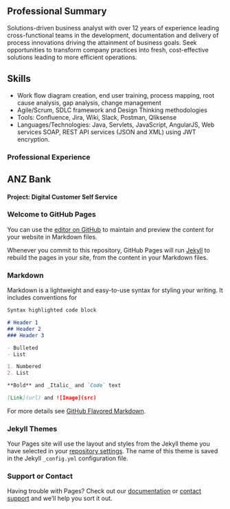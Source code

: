 ## Professional Summary
Solutions-driven business analyst with over 12 years of experience leading cross-functional teams in the development, documentation and delivery of process innovations driving the attainment of business goals. Seek opportunities to transform company practices into fresh, cost-effective solutions leading to more efficient operations.

## Skills
- Work flow diagram creation, end user training, process mapping, root cause analysis, gap analysis, change management
- Agile/Scrum, SDLC framework and Design Thinking methodologies
- Tools: Confluence, Jira, Wiki, Slack, Postman, Qliksense
- 	Languages/Technologies: Java, Servlets, JavaScript, AngularJS, Web services SOAP, REST API services (JSON and XML) using JWT encryption.

### Professional Experience

## **ANZ Bank**
#### **Project**: Digital Customer Self Service



### Welcome to GitHub Pages

You can use the [editor on GitHub](https://github.com/himanshugoyal13/Resume/edit/master/README.md) to maintain and preview the content for your website in Markdown files.

Whenever you commit to this repository, GitHub Pages will run [Jekyll](https://jekyllrb.com/) to rebuild the pages in your site, from the content in your Markdown files.

### Markdown

Markdown is a lightweight and easy-to-use syntax for styling your writing. It includes conventions for

```markdown
Syntax highlighted code block

# Header 1
## Header 2
### Header 3

- Bulleted
- List

1. Numbered
2. List

**Bold** and _Italic_ and `Code` text

[Link](url) and ![Image](src)
```

For more details see [GitHub Flavored Markdown](https://guides.github.com/features/mastering-markdown/).

### Jekyll Themes

Your Pages site will use the layout and styles from the Jekyll theme you have selected in your [repository settings](https://github.com/himanshugoyal13/Resume/settings). The name of this theme is saved in the Jekyll `_config.yml` configuration file.

### Support or Contact

Having trouble with Pages? Check out our [documentation](https://help.github.com/categories/github-pages-basics/) or [contact support](https://github.com/contact) and we’ll help you sort it out.
